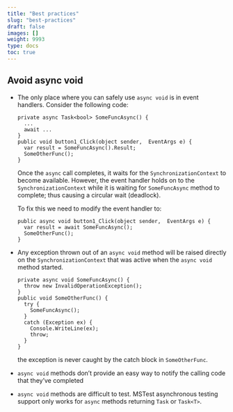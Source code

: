 ```yaml
---
title: "Best practices"
slug: "best-practices"
draft: false
images: []
weight: 9993
type: docs
toc: true
---
```


## Avoid async void
 - The only place where you can safely use `async void` is in event handlers. Consider the following code: 
   
       private async Task<bool> SomeFuncAsync() {
         ...
         await ...
       }
       public void button1_Click(object sender,  EventArgs e) {
         var result = SomeFuncAsync().Result;
         SomeOtherFunc();
       }
   
   Once the `async` call completes, it waits for the `SynchronizationContext` to become available. However, the event handler holds on to the `SynchronizationContext` while it is waiting for `SomeFuncAsync` method to complete; thus causing a circular wait (deadlock).
   
   To fix this we need to modify the event handler to:
   
       public async void button1_Click(object sender,  EventArgs e) {
         var result = await SomeFuncAsync();
         SomeOtherFunc();
       }

 - Any exception thrown out of an `async void` method will be raised directly on the `SynchronizationContext` that was active when the `async void` method started.
   
       private async void SomeFuncAsync() {
         throw new InvalidOperationException();
       }
       public void SomeOtherFunc() {
         try {
           SomeFuncAsync();
         }
         catch (Exception ex) {
           Console.WriteLine(ex);
           throw;
         }
       }
    the exception is never caught by the catch block in `SomeOtherFunc`. 

 - `async void` methods don’t provide an easy way to notify the calling code that they’ve completed

 - `async void` methods are difficult to test. MSTest asynchronous testing support only works for `async` methods returning `Task` or `Task<T>`.

